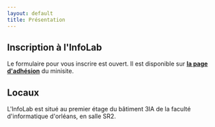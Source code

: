```yaml
---
layout: default
title: Présentation
---
```


Inscription à l'InfoLab
-----------------------

Le formulaire pour vous inscrire est ouvert. Il est disponible sur **[la page
d'adhésion](/adhesion.html)** du minisite.

Locaux
------

L'InfoLab est situé au premier étage du bâtiment 3IA de la faculté d'informatique
d'orléans, en salle SR2.

